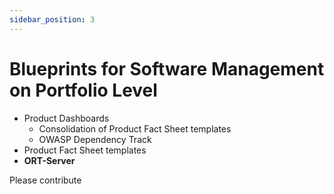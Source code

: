 ```yaml
---
sidebar_position: 3
---
```


# Blueprints for Software Management on Portfolio Level

- Product Dashboards
    - Consolidation of Product Fact Sheet templates
    - OWASP Dependency Track
- Product Fact Sheet templates
- **ORT-Server**  

Please contribute